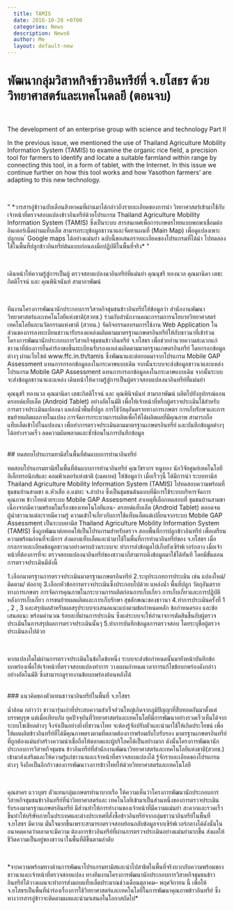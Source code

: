 ```yaml
---
  title: TAMIS
  date: 2016-10-28 +0700		  
  categories: News		
  description: News6		  
  author: Me		 
  layout: default-new
---
```


# พัฒนากลุ่มวิสาหกิจข้าวอินทรีย์ที่ จ.ยโสธร ด้วยวิทยาศาสตร์และเทคโนดลยี (ตอนจบ)
<br>
 <p>The development of an enterprise
group with science and technology
Part II</p>
<p>In the previous issue, we mentioned the
use of Thailand Agriculture Mobility Information
System (TAMIS) to examine the organic rice
field, a precision tool for farmers to identify
and locate a suitable farmland within range
by connecting this tool, in a form of tablet,
with the Internet. In this issue we continue
further on how this tool works and how
Yasothon farmers’ are adapting to this new
technology.</p>
<br>
<p>" *วารสารอู่ข้าวฉบับเดือนสิงหาคมที่ผ่านมาได้กล่าวถึงรายละเอียดของการนำ
วิทยาศาสตร์เข้ามาใช้กับเจ้าหน้าที่ตรวจสอบแปลงข้าวอินทรีย์ด้วยโปรแกรม
Thailand Agriculture Mobility Information System (TAMIS) ซึ่งเป็นระบบ
สารสนเทศเพื่อการเกษตรไทยแบบพกพาเชื่อมต่ออินเตอร์เน็ตผ่านแท็บเล็ต
สามารถระบุข้อมูลชาวนาและจัดทาแผนที่ (Main Map) เพื่อดูแปลงเพาะปลูกบน ํ
Google maps ได้อย่างแม่นยำ ฉบับนี้ขอเสนอรายละเอียดของโปรแกรมที่ได้นำ
ไปทดลองใช้ในพื้นที่ปลูกข้าวอินทรีย์ต้นแบบก่อนลงมือปฏิบัติในพื้นที่จริง* "</p>
<br>
<p> เดินหน้าให้ความรู้สู่การเป็นผู้
ตรวจสอบแปลงนาอินทรีย์ที่แม่นยำ
คุณนุชรี ทองนวล คุณมานิดา
เตชะกิตติโรจน์ และ คุณพินิจนันท์
สามาอาพัฒน์</p>
<br>
<p>ทีมงานโครงการพัฒนานักประกอบการวิสาหกิจชุมชนข้าวอินทรีย์ให้ข้อมูลว่า สำนักงานพัฒนาวิทยาศาสตร์และเทคโนโลยีแห่งชาติ(สวทช.) ร่วมกับสำนักงานคณะกรรมการนโยบายวิทยาศาสตร์ เทคโนโลยีและนวัตกรรมแห่งชาติ (สวทน.) จัดกิจกรรมอบรมการใช้งาน Web Application
ในส่วนของการลงทะเบียนชาวนารับรองแหล่งผลิตตามมาตรฐานเกษตรอินทรีย์ให้กับชาวนาที่เข้าร่วมโครงการพัฒนานักประกอบการวิสาหกิจชุมชนข้าวอินทรีย์
จ.ยโสธร เพื่อช่วยอำนวยความสะดวกแก่ชาวนาที่ต้องการยื่นคำร้องขอขึ้นทะเบียนรับรองแหล่งผลิตตามมาตรฐานเกษตรอินทรีย์ โดยกรอกข้อมูลต่างๆ
ผ่านเว็บไซต์ www.ffc.in.th/tamis ซึ่งพัฒนาและต่อยอดมาจากโปรแกรม Mobile GAP Assessment แทนการกรอกข้อมูลลงในกระดาษแบบเดิม จากนั้นระบบจะส่งข้อมูลชาวนาและแหล่งโปรแกรม Mobile GAP Assessment แทนการกรอกข้อมูลลงในกระดาษแบบเดิม จากนั้นระบบจะส่งข้อมูลชาวนาและแหล่ง
เดินหน้าให้ความรู้สู่การเป็นผู้ตรวจสอบแปลงนาอินทรีย์ที่แม่นยำ
<p> คุณนุชรี ทองนวล คุณมานิดา เตชะกิตติโรจน์ และ คุณพินิจนันท์ สามาอาพัฒน์ ผลิตไปยังอุปกรณ์แอนดรอยด์แท็บเล็ต (Android Tablet) อย่างอัตโนมัติ เพื่อให้เจ้าหน้าที่หรือผู้ตรวจประเมินใช้สำหรับการตรวจประเมินแปลงนา แหล่งน้ำพื้นที่ปลูก การใช้วัสดุอันตรายทางการเกษตร การเก็บรักษาและการขนย้ายผลิตผลภายในแปลง การจัดการกระบวนการผลิตเพื่อให้ได้ผลิตผลที่มีคุณภาพ สามารถถือแท็บเล็ตเข้าไปในแปลงนา เพื่อทำการตรวจประเมินตามมาตรฐานเกษตรอินทรีย์ และบันทึกข้อมูลต่างๆได้อย่างรวดเร็ว ลดความผิดพลาดและซ้ำซ้อนในการบันทึกข้อมูล </p>

<br>
## ทดสอบโปรแกรมทามิสในพื้นที่ต้นแบบการทำนาอินทรีย์
<p>ทดสอบโปรแกรมทามิสในพื้นที่ต้นแบบการทำนาอินทรีย์
คุณวัชรากร หนูทอง นักวิจัยศูนย์เทคโนโลยีอิเล็กทรอนิกส์และ
คอมพิวเตอร์แห่งชาติ (เนคเทค) ให้ข้อมูลว่า เมื่อเร็วๆนี้ ได้มีการนำ
ระบบทามิส Thailand Agriculture Mobility Information System
(TAMIS) ไปทดสอบความพร้อมที่ชุมชนบ้านสามขา ต.หัวเสือ อ.แม่ทะ
จ.ลำปาง ซึ่งเป็นชุมชนต้นแบบที่มีการใช้ระบบบริหารจัดการคุณภาพ
ข้าวไทยด้วยระบบ Mobile GAP Assessment สาเหตุที่เลือกทดสอบที่
ชุมชนบ้านสามขา เนื่องจากมีความพร้อมในเรื่องของเทคโนโลยีแอน-
ดรอยด์แท็บเล็ต (Android Tablet) ตลอดจนผู้นำชาวนาแต่ละรายมีความรู้
ความเข้าใจเกี่ยวกับการใช้แท็บแล็ตแต่เปลี่ยนจากระบบ Mobile GAP
Assessment เป็นระบบทามิส Thailand Agriculture Mobility Information
System (TAMIS) ซึ่งถูกพัฒนาต่อยอดให้เป็นโปรแกรมสำหรับตรวจ
สอบพื้นที่การปลูกข้าวอินทรีย์ เพื่อเตรียมความพร้อมก่อนที่จะมีการ
ส่งมอบแท็บเล็ตและนำมาใช้ในพื้นที่การทำนาอินทรีย์ของ จ.ยโสธร
เมื่อกรอกรายละเอียดข้อมูลชาวนาอย่างครบถ้วนระบบจะ
ทำการส่งข้อมูลไปเก็บยังเซิร์ฟเวอร์กลาง เมื่อเจ้าหน้าที่ต้องการที่จะ
ตรวจสอบแปลงนาอินทรีย์ของชาวนาก็สามารถดึงข้อมูลมาใช้ได้ทันที โดยมีขั้นตอนการตรวจประเมินมีดังนี้</p>

<p> 1.เลือกมาตรฐานการตรวจประเมินมาตรฐานเกษตรอินทรีย์
2.ระบุประเภทการประเมิน เช่น แปลงใหม่/ติดตาม/ ต่ออายุ
3.เลือกหัวข้อการตรวจประเมินซึ่งประกอบไปด้วย แหล่งน้ำ พื้นที่ปลูก วัตถุอันตรายทางการเกษตร
การจัดการคุณภาพในกระบวนการผลิตก่อนการเก็บเกี่ยว
การเก็บเกี่ยวและการปฏิบัติหลังการเก็บเกี่ยว
การขนย้ายผลผลิตและการเก็บรักษา สุขลักษณะของชาวนา
4.ทำการประเมินครั้งที่ 1 , 2 , 3 และสรุปผลสำหรับผลสรุประบบจะเสนอแนะแบ่งตามข้อกำหนดหลัก ข้อกำหนดรอง และข้อเสนอแนะ พร้อมคำนวณ
ร้อยละที่ผ่านการประเมิน ซึ่งแต่ระบบจะให้อำนาจการตัดสินขึ้นกับผู้ตรวจประเมินในการสรุปผลการตรวจประเมินนั้นๆ
5.ทำการบันทึกข้อมูลการตรวจสอบ โดยระบุชื่อผู้ตรวจประเมินลงไปด้วย</p>
<br>
<p> หากแปลงใดไม่ผ่านการตรวจประเมินในข้อใดข้อหนึ่ง ระบบจะส่งข้อกำหนดนั้นมายังหน้าบันทึกข้อบกพร่องเพื่อให้เจ้าหน้าที่ตรวจสอบแปลงทำการ
วางแผนกำหนดเวลาการแก้ไขข้อบกพร่องดังกล่าวอย่างอัตโนมัติ ซึ่งสามารถดูรายงานข้อบกพร่องย้อนหลังได้</p>
<br>
### แนวคิดของตัวแทนชาวนาอินทรีย์ในพื้นที่ จ.ยโสธร

<p> น้ำอ้อม กล่าวว่า ชาวนารุ่นเก่าที่ประสบความสำเร็จส่วนใหญ่เกิดจากภูมิปัญญาที่สืบทอดกันมาตั้งแต่บรรพบุรุษ แต่เมื่อเทียบกับ
ยุคปัจจุบันที่วิทยาศาสตร์และเทคโนโลยีมีการพัฒนาอย่างรวดเร็วเห็นได้จากระบบโซเชียลต่างๆ จึงจำเป็นอย่างยิ่งที่ชาวนาไทย
จะต้องรู้จักปรับตัวและนำมาใช้ให้เกิดประโยชน์ เพื่อให้ผลผลิตข้าวอินทรีย์ที่ได้มีคุณภาพตรงตามที่ตลาดต้องการพร้อมกับใบรับรอง
มาตรฐานเกษตรอินทรีย์ที่ถูกต้องแม่นยำสร้างความน่าเชื่อถือให้ตลาดและผู้บริโภคได้เป็นอย่างมาก ดังนั้นโครงการพัฒนานักประกอบการวิสาหกิจชุมชน
ข้าวอินทรีย์ที่สำนักงานพัฒนาวิทยาศาสตร์และเทคโนโลยีแห่งชาติ(สวทช.) เข้ามาส่งเสริมและให้ความรู้แก่ชาวนาและเจ้าหน้าที่ตรวจสอบแปลงได้
รู้จักรายละเอียดของโปรแกรมต่างๆ จึงถือเป็นอีกก้าวของการพัฒนาวงการข้าวไทยให้ด้วยวิทยาศาสตร์และเทคโนโลยี</p>
<br>
<p>คุณสาคร แววบุตร ตัวแทนกลุ่มเกษตรทำนาบากเรือ ให้ความเห็นว่าโครงการพัฒนานักประกอบการวิสาหกิจชุมชนข้าวอินทรีย์ที่นำวิทยาศาสตร์และ
เทคโนโลยีเข้ามาเป็นส่วนหนึ่งของการตรวจประเมินรับรองมาตรฐานเกษตรอินทรีย์ มีส่วนทำให้การทำงานของเจ้าหน้าที่มีความแม่นยำ สะดวกและรวดเร็วขึ้นทำให้บริษัทภายในประเทศและต่างประเทศที่สั่งซื้อข้าวอินทรีย์จากกลุ่มชาวนาอินทรีย์ในพื้นที่ จ.ยโสธร มีความ
มั่นใจมากขึ้นเพราะสามารถตรวจสอบย้อนกลับข้อมูลจากเซิร์ฟเวอร์กลางได้ดังนั้นในอนาคตคาดว่าตลาดจะมีความ
ต้องการข้าวอินทรีย์ที่ผ่านการตรวจประเมินอย่างแม่นยำมากขึ้น ส่งผลให้ชีวิตความเป็นอยู่ของชาวนาในพื้นที่ดีขึ้นตามลำดับ</p>
<br>
<p> *จากความพร้อมทางด้านการพัฒนาโปรแกรมทามิสและนำไปสาธิตในพื้นที่จริงบวกกับความพร้อมของชาวนาและเจ้าหน้าที่ตรวจสอบแปลง
ทางทีมงานโครงการพัฒนานักประกอบการวิสาหกิจชุมชนข้าวอินทรีย์ได้วางแผนจะทำการส่งมอบแท็บเล็ตประมาณช่วงเดือนตุลาคม– พฤศจิกายน
นี้ เพื่อให้ จ.ยโสธรเป็นพื้นที่นำร่องเรื่องการใช้วิทยาศาสตร์และเทคโนโลยีในการพัฒนาคุณภาพข้าวอินทรีย์ ซึ่งทางวารสารอู่ข้าวจะติดตามผลและนำมาเสนอในโอกาสถัดไป*</p>
